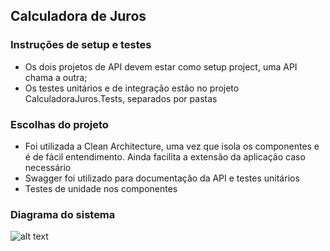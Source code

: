 ## Calculadora de Juros 

### Instruções de setup e testes
- Os dois projetos de API devem estar como setup project, uma API chama a outra;
- Os testes unitários e de integração estão no projeto CalculadoraJuros.Tests, separados por pastas

### Escolhas do projeto
- Foi utilizada a Clean Architecture, uma vez que isola os componentes e é de fácil entendimento. Ainda facilita a extensão da aplicação caso necessário
- Swagger foi utilizado para documentação da API e testes unitários
- Testes de unidade nos componentes

### Diagrama do sistema
![alt text](https://i.imgur.com/8hn6AXo.png)
